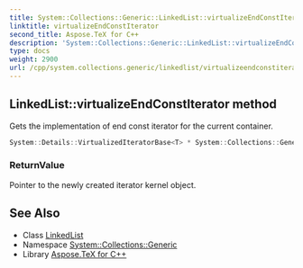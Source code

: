 ```yaml
---
title: System::Collections::Generic::LinkedList::virtualizeEndConstIterator method
linktitle: virtualizeEndConstIterator
second_title: Aspose.TeX for C++
description: 'System::Collections::Generic::LinkedList::virtualizeEndConstIterator method. Gets the implementation of end const iterator for the current container in C++.'
type: docs
weight: 2900
url: /cpp/system.collections.generic/linkedlist/virtualizeendconstiterator/
---
```

## LinkedList::virtualizeEndConstIterator method


Gets the implementation of end const iterator for the current container.

```cpp
System::Details::VirtualizedIteratorBase<T> * System::Collections::Generic::LinkedList<T>::virtualizeEndConstIterator() const override
```


### ReturnValue

Pointer to the newly created iterator kernel object.

## See Also

* Class [LinkedList](../)
* Namespace [System::Collections::Generic](../../)
* Library [Aspose.TeX for C++](../../../)
